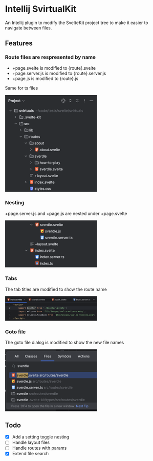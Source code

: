 # Intellij SvirtualKit

An Intellij plugin to modify the SvelteKit project tree to make it easier to navigate between files.

## Features

### Route files are respresented by name

- +page.svelte is modified to {route}.svelte
- +page.server.js is modified to {route}.server.js
- +page.js is modified to {route}.js

Same for ts files

<a href="src/main/resources/images/routes.png">
<img src="src/main/resources/images/routes.png" alt="Routes" width="300"/>
</a>

### Nesting

+page.server.js and +page.js are nested under +page.svelte

<a href="src/main/resources/images/nesting.png">
    <img src="src/main/resources/images/nesting.png" alt="Nesting" width="300"/>
</a>

### Tabs

The tab titles are modified to show the route name

<a href="src/main/resources/images/tabs.png">
    <img src="src/main/resources/images/tabs.png" alt="Tabs" width="300"/>
</a>

### Goto file

The goto file dialog is modified to show the new file names

<a href="src/main/resources/images/goto-file.png">
    <img src="src/main/resources/images/goto-file.png" alt="goto-file.png" width="300"/>
</a>

## Todo

- [x] Add a setting toggle nesting
- [ ] Handle layout files
- [ ] Handle routes with params
- [x] Extend file search